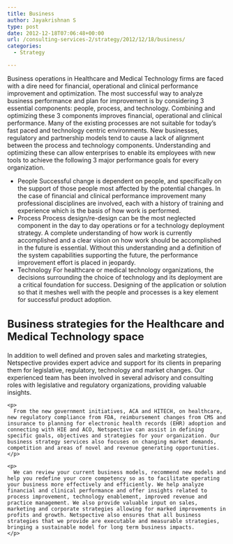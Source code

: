 ```yaml
---
title: Business
author: Jayakrishnan S
type: post
date: 2012-12-18T07:06:48+00:00
url: /consulting-services-2/strategy/2012/12/18/business/
categories:
  - Strategy

---
```

<div>
  <div>
    <p>
      Business operations in Healthcare and Medical Technology firms are faced with a dire need for financial, operational and clinical performance improvement and optimization. The most successful way to analyze business performance and plan for improvement is by considering 3 essential components: people, process, and technology. Combining and optimizing these 3 components improves financial, operational and clinical performance. Many of the existing processes are not suitable for today&#8217;s fast paced and technology centric environments. New businesses, regulatory and partnership models tend to cause a lack of alignment between the process and technology components. Understanding and optimizing these can allow enterprises to enable its employees with new tools to achieve the following 3 major performance goals for every organization.
    </p>
  </div>
</div>

<div>
  <ul>
    <li>
      People Successful change is dependent on people, and specifically on the support of those people most affected by the potential changes. In the case of financial and clinical performance improvement many professional disciplines are involved, each with a history of training and experience which is the basis of how work is performed.
    </li>
    <li>
      Process Process design/re-design can be the most neglected component in the day to day operations or for a technology deployment strategy. A complete understanding of how work is currently accomplished and a clear vision on how work should be accomplished in the future is essential. Without this understanding and a definition of the system capabilities supporting the future, the performance improvement effort is placed in jeopardy.
    </li>
    <li>
      Technology For healthcare or medical technology organizations, the decisions surrounding the choice of technology and its deployment are a critical foundation for success. Designing of the application or solution so that it meshes well with the people and processes is a key element for successful product adoption.
    </li>
  </ul>
  
  <div>
    <h2 style="font-size: 24px;">
      Business strategies for the Healthcare and Medical Technology space
    </h2>
  </div>
</div>

<div>
  <div>
    <p>
      In addition to well defined and proven sales and marketing strategies, Netspective provides expert advice and support for its clients in preparing them for legislative, regulatory, technology and market changes. Our experienced team has been involved in several advisory and consulting roles with legislative and regulatory organizations, providing valuable insights.
    </p>
    
    <p>
      From the new government initiatives, ACA and HITECH, on healthcare, new regulatory compliance from FDA, reimbursement changes from CMS and insurance to planning for electronic health records (EHR) adoption and connecting with HIE and ACO, Netspective can assist in defining specific goals, objectives and strategies for your organization. Our business strategy services also focuses on changing market demands, competition and areas of novel and revenue generating opportunities.
    </p>
    
    <p>
      We can review your current business models, recommend new models and help you redefine your core competency so as to facilitate operating your business more effectively and efficiently. We help analyze financial and clinical performance and offer insights related to process improvement, technology enablement, improved revenue and practice management. We also provide valuable input on sales, marketing and corporate strategies allowing for marked improvements in profits and growth. Netspective also ensures that all business strategies that we provide are executable and measurable strategies, bringing a sustainable model for long term business impacts.
    </p>
  </div>
</div>